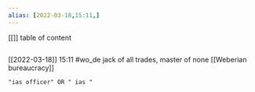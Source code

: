```yaml
---
alias: [2022-03-18,15:11,]
---
```

[[]]
table of content
```toc
```

[[2022-03-18]] 15:11
#wo_de jack of all trades, master of none [[Weberian bureaucracy]]
```query
"ias officer" OR " ias "
```